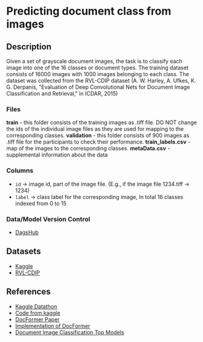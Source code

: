 # Predicting document class from images

## Description
Given a set of grayscale document images, the task is to classify each image into one of the 16 classes or document types. The training dataset consists of 16000 images with 1000 images belonging to each class. The dataset was collected from the RVL-CDIP dataset (A. W. Harley, A. Ufkes, K. G. Derpanis, "Evaluation of Deep Convolutional Nets for Document Image Classification and Retrieval," in ICDAR, 2015)

### Files
**train** - this folder consists of the training images as .tiff file. DO NOT change the ids of the individual image files as they are used for mapping to the corresponding classes.
**validation** - this folder consists of 900 images as .tiff file for the participants to check their performance.
**train_labels.csv** - map of the images to the corresponding classes.
**metaData.csv** - supplemental information about the data

### Columns
- `id` -> image id, part of the image file. (E.g., if the image file 1234.tiff -> 1234)
- `label` -> class label for the corresponding image, In total 16 classes indexed from 0 to 15

### Data/Model Version Control
- [DagsHub](https://dagshub.com/lokesh1197/predict_document_class)

## Datasets
- [Kaggle](https://www.kaggle.com/competitions/datathonindoml-2022/data)
- [RVL-CDIP](https://huggingface.co/datasets/rvl_cdip)

## References
- [Kaggle Datathon](https://www.kaggle.com/competitions/datathonindoml-2022/overview)
- [Code from kaggle](https://www.kaggle.com/code/rahuldshetty/datathon)
- [DocFormer Paper](https://arxiv.org/pdf/2106.11539v2.pdf)
- [Implementation of DocFormer](https://github.com/shabie/docformer)
- [Document Image Classification Top Models](https://paperswithcode.com/sota/document-image-classification-on-rvl-cdip)
